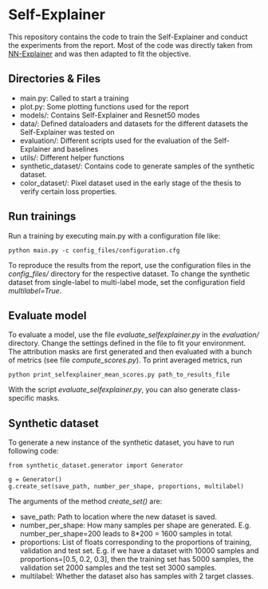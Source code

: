 # Self-Explainer

This repository contains the code to train the Self-Explainer and conduct the experiments from the report. Most of the code was directly taken from [NN-Explainer](https://github.com/stevenstalder/NN-Explainer) and was then adapted to fit the objective.

## Directories & Files
- main.py: Called to start a training
- plot.py: Some plotting functions used for the report
- models/: Contains Self-Explainer and Resnet50 modes
- data/: Defined dataloaders and datasets for the different datasets the Self-Explainer was tested on
- evaluation/: Different scripts used for the evaluation of the Self-Explainer and baselines
- utils/: Different helper functions
- synthetic_dataset/: Contains code to generate samples of the synthetic dataset.
- color_dataset/: Pixel dataset used in the early stage of the thesis to verify certain loss properties. 

## Run trainings

Run a training by executing main.py with a configuration file like:
```
python main.py -c config_files/configuration.cfg
```
To reproduce the results from the report, use the configuration files in the *config_files/* directory for the respective dataset. To change the synthetic dataset from single-label to multi-label mode, set the configuration field *multilabel=True*.

## Evaluate model
To evaluate a model, use the file *evaluate_selfexplainer.py* in the *evaluation/* directory. Change the settings defined in the file to fit your environment. The attribution masks are first generated and then evaluated with a bunch of metrics (see file *compute_scores.py*). To print averaged metrics, run
```
python print_selfexplainer_mean_scores.py path_to_results_file
```

With the script *evaluate_selfexplainer.py*, you can also generate class-specific masks.

## Synthetic dataset

To generate a new instance of the synthetic dataset, you have to run following code:
```
from synthetic_dataset.generator import Generator

g = Generator()
g.create_set(save_path, number_per_shape, proportions, multilabel)
```

The arguments of the method *create_set()* are:
- save\_path: Path to location where the new dataset is saved.
- number\_per\_shape: How many samples per shape are generated. E.g. number_per_shape=200 leads to 8\*200 = 1600 samples in total. 
- proportions: List of floats corresponding to the proportions of training, validation and test set. E.g. if we have a dataset with 10000 samples and proportions=[0.5, 0.2, 0.3], then the training set has 5000 samples, the validation set 2000 samples and the test set 3000 samples.
- multilabel: Whether the dataset also has samples with 2 target classes.

